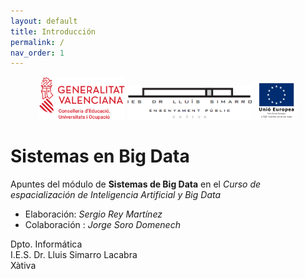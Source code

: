 ```yaml
---
layout: default
title: Introducción
permalink: /
nav_order: 1
---
```



<div align="center">
    <img src="assets/images/logos/GVA-Conselleria-Educació-Universitats-Ocupació.png" alt="Logo GVA" width="27%" />
    <img src="assets/images/logos/Logo Centre Complet.png" alt="Logo Simarro" width="40%" />
    <img src="assets/images/logos/FSE2col_val (Custom).png" alt="Logo UE" width="13%" />
</div>

# Sistemas en Big Data

Apuntes del módulo de **Sistemas de Big Data** en el *Curso de espacialización de Inteligencia Artificial y Big Data*

- Elaboración: *Sergio Rey Martínez*
- Colaboración : *Jorge Soro Domenech*

Dpto. Informática  
I.E.S. Dr. Lluis Simarro Lacabra  
Xàtiva
